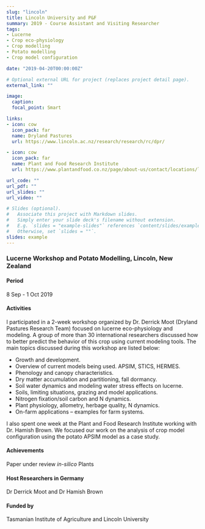 ```yaml
---
slug: "lincoln"
title: Lincoln University and P&F
summary: 2019 - Course Assistant and Visiting Researcher
tags:
- Lucerne
- Crop eco-physiology
- Crop modelling
- Potato modelling
- Crop model configuration

date: "2019-04-20T00:00:00Z"

# Optional external URL for project (replaces project detail page).
external_link: ""

image:
  caption: 
  focal_point: Smart

links:
- icon: cow
  icon_pack: far
  name: Dryland Pastures
  url: https://www.lincoln.ac.nz/research/research/rc/dpr/

- icon: cow
  icon_pack: far
  name: Plant and Food Research Institute
  url: https://www.plantandfood.co.nz/page/about-us/contact/locations/lincoln/

url_code: ""
url_pdf: ""
url_slides: ""
url_video: ""

# Slides (optional).
#   Associate this project with Markdown slides.
#   Simply enter your slide deck's filename without extension.
#   E.g. `slides = "example-slides"` references `content/slides/example-slides.md`.
#   Otherwise, set `slides = ""`.
slides: example
---
```


### Lucerne Workshop and Potato Modelling, Lincoln, New Zealand

#### Period
8 Sep - 1 Oct 2019

#### Activities

I participated in a 2-week workshop organized by Dr. Derrick Moot (Dryland Pastures Research Team) focused on lucerne eco-physiology and modeling. A group of more than 30 international researchers discussed how to better predict the behavior of this crop using current modeling tools. The main topics discussed during this workshop are listed below: 

* Growth and development.
* Overview of current models being used. APSIM, STICS, HERMES.
* Phenology and canopy characteristics.
* Dry matter accumulation and partitioning, fall dormancy.
* Soil water dynamics and modeling water stress effects on lucerne.
* Soils, limiting situations, grazing and model applications.
* Nitrogen fixation/soil carbon and N dynamics. 
* Plant physiology, allometry, herbage quality, N dynamics.
* On-farm applications – examples for farm systems.

I also spent one week at the Plant and Food Research Institute working with Dr. Hamish Brown. We focused our work on the analysis of crop model configuration using the potato APSIM model as a case study.

#### Achievements

Paper under review _in-silico_ Plants

#### Host Researchers in Germany
Dr Derrick Moot and Dr Hamish Brown

#### Funded by
Tasmanian Institute of Agriculture and Lincoln University
